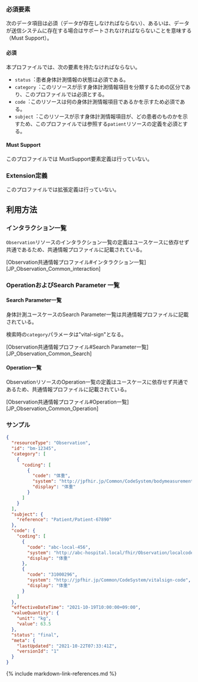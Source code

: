 
### 必須要素

次のデータ項目は必須（データが存在しなければならない）、あるいは、データが送信システムに存在する場合はサポートされなければならないことを意味する（Must Support）。

#### 必須
本プロファイルでは、次の要素を持たなければならない。

- `status`︓患者身体計測情報の状態は必須である。
- `category`︓このリソースが示す身体計測情報項目を分類するための区分であり、このプロファイルでは必須とする。
- `code`︓このリソースは何の身体計測情報項目であるかを示すため必須である。
- `subject`︓このリソースが示す身体計測情報項目が、どの患者のものかを示すため、このプロファイルでは参照する`patient`リソースの定義を必須とする。

#### Must Support
このプロファイルでは MustSupport要素定義は行っていない。

### Extension定義
このプロファイルでは拡張定義は行っていない。


## 利用方法

### インタラクション一覧

`Observation`リソースのインタラクション一覧の定義はユースケースに依存せず共通であるため、共通情報プロファイルに記載されている。

[Observation共通情報プロファイル#インタラクション一覧][JP_Observation_Common_interaction]

### OperationおよびSearch Parameter 一覧

#### Search Parameter一覧

身体計測ユースケースのSearch Parameter一覧は共通情報プロファイルに記載されている。

検索時の`category`パラメータは"vital-sign"となる。

[Observation共通情報プロファイル#Search Parameter一覧][JP_Observation_Common_Search]

#### Operation一覧

ObservationリソースのOperation一覧の定義はユースケースに依存せず共通であるため、共通情報プロファイルに記載されている。

[Observation共通情報プロファイル#Operation一覧][JP_Observation_Common_Operation]

### サンプル
```json
{
  "resourceType": "Observation",
  "id": "bm-12345",
  "category": [
    {
      "coding": [
        {
          "code": "体重",
          "system": "http://jpfhir.jp/Common/CodeSystem/bodymeasurement-category",
          "display": "体重"
        }
      ]
    }
  ],
  "subject": {
    "reference": "Patient/Patient-67890"
  },
  "code": {
    "coding": [
      {
        "code": "abc-local-456",
        "system": "http://abc-hospital.local/fhir/Observation/localcode",
        "display": "体重"
      },
      {
        "code": "31000296",
        "system": "http://jpfhir.jp/Common/CodeSystem/vitalsign-code",
        "display": "体重"
      }
    ]
  },
  "effectiveDateTime": "2021-10-19T10:00:00+09:00",
  "valueQuantity": {
    "unit": "kg",
    "value": 63.5
  },
  "status": "final",
  "meta": {
    "lastUpdated": "2021-10-22T07:33:41Z",
    "versionId": "1"
  }
}
```
{% include markdown-link-references.md %}